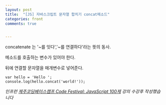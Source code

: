 ```yaml
---
layout: post
title:  "[JS] 자바스크립트 문자열 합치기 concat메소드"
categories: front
comments: true


---
```










concatenate 는 '~를 잇다','~를 연결하다'라는 뜻의 동사.



메소드를 호출하는 변수가 있어야 한다.

뒤에 연결할 문자열을 매개변수로 넣어준다.

~~~
var hello = 'Hello ';
console.log(hello.concat('world!'));
~~~





*인프런 [제주코딩베이스캠프 Code Festival: JavaScript 100제]([https://www.inflearn.com/course/%EC%A0%9C%EC%A3%BC%EC%BD%94%EB%94%A9-%EC%9E%90%EB%B0%94%EC%8A%A4%ED%81%AC%EB%A6%BD%ED%8A%B8-100%EC%A0%9C/dashboard](https://www.inflearn.com/course/제주코딩-자바스크립트-100제/dashboard)) 강의 수강후 작성했습니다*

